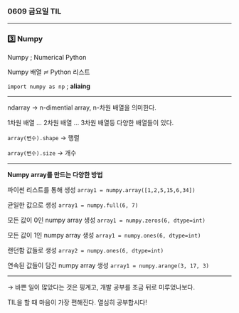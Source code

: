 ### 0609 금요일 TIL

---

### 3️⃣ Numpy

Numpy ; Numerical Python

Numpy 배열 ≓ Python 리스트

`import numpy as np` ; **aliaing**

---

ndarray → n-dimential array, n-차원 배열을 의미한다.

1차원 배열 … 2차원 배열 … 3차원 배열등 다양한 배열들이 있다.

`array(변수).shape` → 행렬

`array(변수).size` → 개수

---

**Numpy array를 만드는 다양한 방법**

파이썬 리스트를 통해 생성 `array1 = numpy.array([1,2,5,15,6,34])` 

균일한 값으로 생성 `array1 = numpy.full(6, 7)`

모든 값이 0인 numpy array 생성 `array1 = numpy.zeros(6, dtype=int)`

모든 값이 1인 numpy array 생성 `array1 = numpy.ones(6, dtype=int)`

랜던함 값들로 생성 `array2 = numpy.ones(6, dtype=int)`

연속된 값들이 담긴 numpy array 생성 `array1 = numpy.arange(3, 17, 3)`

---

→ 바쁜 일이 많았다는 것은 핑계고, 개발 공부를 조금 뒤로 미루었나보다.

TIL을 할 때 마음이 가장 편해진다. 열심히 공부합시다!